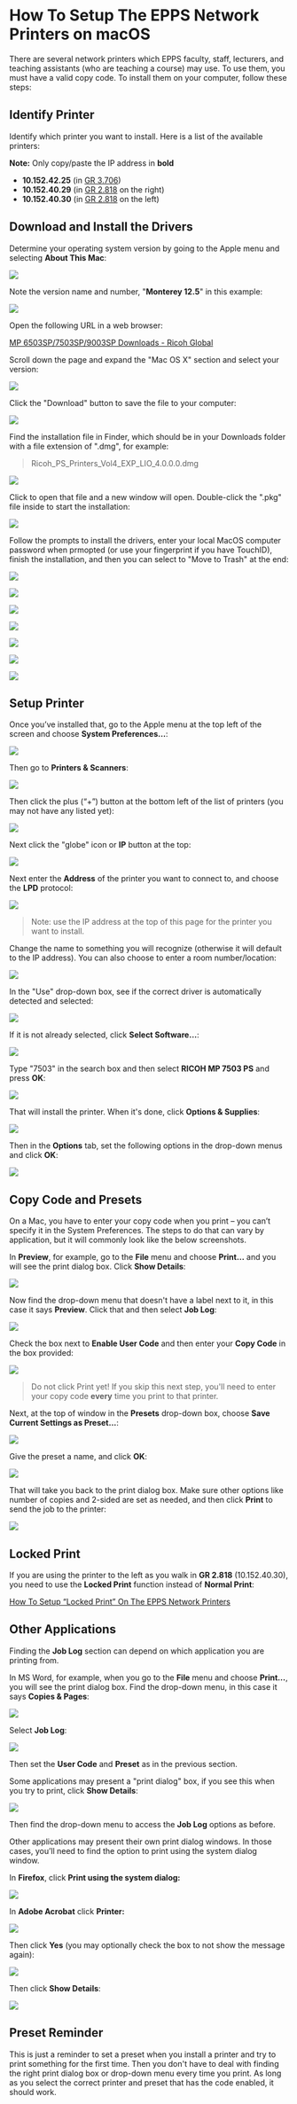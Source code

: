 How To Setup The EPPS Network Printers on macOS
===============================================

There are several network printers which EPPS faculty, staff, lecturers, and teaching assistants (who are teaching a course) may use. To use them, you must have a valid copy code. To install them on your computer, follow these steps:

## Identify Printer

Identify which printer you want to install. Here is a list of the available printers:

**Note:** Only copy/paste the IP address in **bold**

*   **10.152.42.25** (in [GR 3.706](https://map.concept3d.com/?id=1772#!m/550865))
*   **10.152.40.29** (in [GR 2.818](https://map.concept3d.com/?id=1772#!m/550792) on the right)
*   **10.152.40.30** (in [GR 2.818](https://map.concept3d.com/?id=1772#!m/550792) on the left)

## <a name="#driver"></a>Download and Install the Drivers ##

Determine your operating system version by going to the Apple menu and selecting **About This Mac**:

![](/images/faq/netprinters-mac/driver-install/1.png)

Note the version name and number, "**Monterey 12.5**" in this example:

![](/images/faq/netprinters-mac/driver-install/2.png)

Open the following URL in a web browser:

[MP 6503SP/7503SP/9003SP Downloads - Ricoh Global](https://support.ricoh.com/bb/html/dr_ut_e/rc3/model/mp6503/mp6503.htm)

Scroll down the page and expand the "Mac OS X" section and select your version:

![](/images/faq/netprinters-mac/driver-install/3.png)

Click the "Download" button to save the file to your computer:

![](/images/faq/netprinters-mac/driver-install/4.png)

Find the installation file in Finder, which should be in your Downloads folder with a file extension of ".dmg", for example:

> Ricoh\_PS\_Printers\_Vol4\_EXP\_LIO\_4.0.0.0.dmg

![](/images/faq/netprinters-mac/driver-install/5.png)

Click to open that file and a new window will open. Double-click the ".pkg" file inside to start the installation:

![](/images/faq/netprinters-mac/driver-install/6.png)

Follow the prompts to install the drivers, enter your local MacOS computer password when prmopted (or use your fingerprint if you have TouchID), finish the installation, and then you can select to "Move to Trash" at the end:

![](/images/faq/netprinters-mac/driver-install/7.png)

![](/images/faq/netprinters-mac/driver-install/8.png)

![](/images/faq/netprinters-mac/driver-install/9.png)

![](/images/faq/netprinters-mac/driver-install/10.png)

![](/images/faq/netprinters-mac/driver-install/11.png)

![](/images/faq/netprinters-mac/driver-install/12.png)

![](/images/faq/netprinters-mac/driver-install/13.png)



## <a name="#setup"></a>Setup Printer ##

Once you’ve installed that, go to the Apple menu at the top left of the screen and choose **System Preferences…**:

![](/images/faq/netprinters-mac/1.png)

Then go to **Printers & Scanners**:

![](/images/faq/netprinters-mac/2.png)

Then click the plus (“+”) button at the bottom left of the list of printers (you may not have any listed yet):

![](/images/faq/netprinters-mac/3.png)

Next click the "globe" icon or **IP** button at the top:

![](/images/faq/netprinters-mac/4.png)

Next enter the **Address** of the printer you want to connect to, and choose the **LPD** protocol:

![](/images/faq/netprinters-mac/5.png)

> Note: use the IP address at the top of this page for the printer you want to install.

Change the name to something you will recognize (otherwise it will default to the IP address). You can also choose to enter a room number/location:

![](/images/faq/netprinters-mac/6.png)

In the "Use" drop-down box, see if the correct driver is automatically detected and selected:

![](/images/faq/netprinters-mac/7.png)

If it is not already selected, click **Select Software…**:

![](/images/faq/netprinters-mac/8.png)

Type "7503" in the search box and then select **RICOH MP 7503 PS** and press **OK**:

![](/images/faq/netprinters-mac/9.png)

That will install the printer. When it's done, click **Options & Supplies**:

![](/images/faq/netprinters-mac/10.png)

Then in the **Options** tab, set the following options in the drop-down menus and click **OK**:

![](/images/faq/netprinters-mac/11.png)

## <a name="#code-and-preset"></a>Copy Code and Presets ##

On a Mac, you have to enter your copy code when you print – you can’t specify it in the System Preferences. The steps to do that can vary by application, but it will commonly look like the below screenshots. 

In **Preview**, for example, go to the **File** menu and choose **Print…** and you will see the print dialog box. Click **Show Details**:

![](/images/faq/netprinters-mac/12.png)

Now find the drop-down menu that doesn't have a label next to it, in this case it says **Preview**. Click that and then select **Job Log**:

![](/images/faq/netprinters-mac/13.png)

Check the box next to **Enable User Code** and then enter your **Copy Code** in the box provided:

![](/images/faq/netprinters-mac/14.png)

> Do not click Print yet! If you skip this next step, you'll need to enter your copy code **every** time you print to that printer.

Next, at the top of window in the **Presets** drop-down box, choose **Save Current Settings as Preset...**:

![](/images/faq/netprinters-mac/15.png)

Give the preset a name, and click **OK**:

![](/images/faq/netprinters-mac/16.png)

That will take you back to the print dialog box. Make sure other options like number of copies and 2-sided are set as needed, and then click **Print** to send the job to the printer:

![](/images/faq/netprinters-mac/17.png)

## Locked Print

If you are using the printer to the left as you walk in **GR 2.818** (10.152.40.30), you need to use the **Locked Print** function instead of **Normal Print**:

[How To Setup “Locked Print” On The EPPS Network Printers](setup-locked-print.html)

## <a name="#other-apps"></a>Other Applications ##

Finding the **Job Log** section can depend on which application you are printing from.

In MS Word, for example, when you go to the **File** menu and choose **Print…**, you will see the print dialog box. Find the drop-down menu, in this case it says **Copies & Pages**:

![](/images/faq/Mac%20Ricoh%20Printing%20Step%201.png)

Select **Job Log**:

![](/images/faq/Mac%20Ricoh%20Printing%20Step%202.png)

Then set the **User Code** and **Preset** as in the previous section.

Some applications may present a "print dialog" box, if you see this when you try to print, click **Show Details**:

![](/images/faq/Mac%20Ricoh%20Printing%20Step%204.png)

Then find the drop-down menu to access the **Job Log** options as before.

Other applications may present their own print dialog windows. In those cases, you’ll need to find the option to print using the system dialog window.

In **Firefox**, click **Print using the system dialog:**

![](/images/faq/ricoh-mac/Screen-Shot-2022-04-21-at-8.34.46-AM-2.png)

In **Adobe Acrobat** click **Printer:**

![](/images/faq/ricoh-mac/Screen-Shot-2022-04-21-at-8.35.31-AM.png)

Then click **Yes** (you may optionally check the box to not show the message again):

![](/images/faq/ricoh-mac/Screen-Shot-2022-04-21-at-8.35.51-AM.png)

Then click **Show Details**:

![](/images/faq/ricoh-mac/Screen-Shot-2022-04-21-at-8.36.04-AM-2.png)

## Preset Reminder

This is just a reminder to set a preset when you install a printer and try to print something for the first time. Then you don't have to deal with finding the right print dialog box or drop-down menu every time you print. As long as you select the correct printer and preset that has the code enabled, it should work.